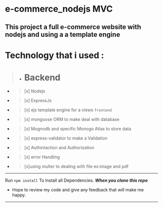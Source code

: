# e-commerce_nodejs MVC
## This project a full e-commerce website with nodejs and using a a template engine

# Technology that i used : 
> - # Backend 
- >  [x] Nodejs
- >  [x] ExpressJs
- >  [x] ejs template engine for a views `frontend`
- >  [x] mongoose ORM to make deal with database
- >  [x] Mognodb and specific Monogo Atlas to store data
- >  [x] express-validator to make a Validation
- >  [x] Authintaction and Authorization
- >  [x] error Handling
- >  [x]using multer to dealing with file ex:image and pdf
 

---
Run `npm install` To Install all Dependencies.
***When you clone this repo***

- Hope to review my code and give any feedback that will make me happy.

---
